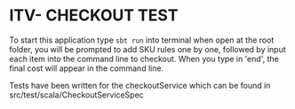 
ITV- CHECKOUT TEST
=================================

To start this application type `sbt run` into terminal when open at the root folder,
you will be prompted to add SKU rules one by one, followed by input each item into the command line to checkout.
When you type in 'end', the final cost will appear in the command line.

Tests have been written for the checkoutService which can be found in src/test/scala/CheckoutServiceSpec